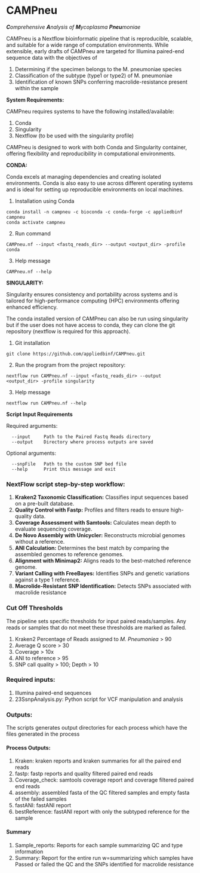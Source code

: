 # CAMPneu
***C**omprehensive **A**nalysis of **M**ycoplasma **Pneu**moniae*

CAMPneu is a Nextflow bioinformatic pipeline that is reproducible, scalable, and suitable for a wide range of computation environments. 
While extensible, early drafts of CAMPneu are targeted for Illumina paired-end sequence data with the objectives of 
1. Determining if the specimen belongs to the M. pneumoniae species
2. Classification of the subtype (type1 or type2) of M. pneumoniae
3. Identification of known SNPs conferring macrolide-resistance present within the sample

**System Requirements:**

CAMPneu requires systems to have the following installed/available:
1. Conda
2. Singularity
3. Nextflow (to be used with the singularity profile)

CAMPneu is designed to work with both Conda and Singularity container, offering flexibility and reproducibility in computational environments.

**CONDA:**

Conda excels at managing dependencies and creating isolated environments. Conda is also easy to use across different operating systems and is ideal for setting up reproducible environments on local machines.

1. Installation using Conda
```
conda install -n campneu -c bioconda -c conda-forge -c appliedbinf campneu 
conda activate campneu 
```

2. Run command
```
CAMPneu.nf --input <fastq_reads_dir> --output <output_dir> -profile conda
```

3. Help message
```
CAMPneu.nf --help
```

**SINGULARITY:**

Singularity ensures consistency and portability across systems and is tailored for high-performance computing (HPC) environments offering enhanced efficiency.

The conda installed version of CAMPneu can also be run using singularity but if the user does not have access to conda, they can clone the git repository (nextflow is required for this approach).

1. Git installation
```
git clone https://github.com/appliedbinf/CAMPneu.git
```

2. Run the program from the project repository:
```
nextflow run CAMPneu.nf --input <fastq_reads_dir> --output <output_dir> -profile singularity
```

3. Help message
```
nextflow run CAMPneu.nf --help
```

**Script Input Requirements**

Required arguments:   
```
  --input     Path to the Paired Fastq Reads directory  
  --output    Directory where process outputs are saved          
```
Optional arguments:
``` 
  --snpFile   Path to the custom SNP bed file
  --help      Print this message and exit
```

### NextFlow script step-by-step workflow:	
1. **Kraken2 Taxonomic Classification:** Classifies input sequences based on a pre-built database.
2. **Quality Control with Fastp:** Profiles and filters reads to ensure high-quality data.
3. **Coverage Assessment with Samtools:** Calculates mean depth to evaluate sequencing coverage.
4. **De Novo Assembly with Unicycler:** Reconstructs microbial genomes without a reference.
5. **ANI Calculation:** Determines the best match by comparing the assembled genomes to reference genomes.
6. **Alignment with Minimap2:** Aligns reads to the best-matched reference genome.
7. **Variant Calling with FreeBayes:** Identifies SNPs and genetic variations against a type 1 reference.
8. **Macrolide-Resistant SNP Identification:** Detects SNPs associated with macrolide resistance

### Cut Off Thresholds ###
The pipeline sets specific thresholds for input paired reads/samples. Any reads or samples that do not meet these thresholds are marked as failed.
1. Kraken2 Percentage of Reads assigned to *M. Pneumoniea* > 90
2. Average Q score > 30
3. Coverage > 10x
4. ANI to reference > 95
5. SNP call quality > 100; Depth > 10

### Required inputs: 
1. Illumina paired-end sequences
2. 23SsnpAnalysis.py: Python script for VCF manipulation and analysis 

### Outputs:
The scripts generates output directories for each process which have the files generated in the process

#### Process Outputs: 
1. Kraken: kraken reports and kraken summaries for all the paired end reads 
2. fastp: fastp reports and quality filtered paired end reads
3. Coverage_check: samtools coverage report and coverage filtered paired end reads
4. assembly: assembled fasta of the QC filtered samples and empty fasta of the failed samples
5. fastANI: fastANI report
6. bestReference: fastANI report with only the subtyped reference for the sample

#### Summary
1. Sample_reports: Reports for each sample summarizing QC and type information
2. Summary: Report for the entire run w=summarizing which samples have Passed or failed the QC and the SNPs identified for macrolide resistance
